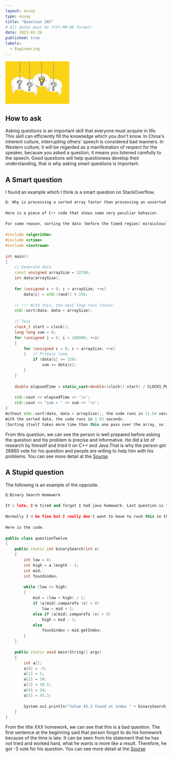 ```yaml
---
layout: essay
type: essay
title: "Question 101"
# All dates must be YYYY-MM-DD format!
date: 2023-01-26
published: true
labels:
  - Engineering 
---
```


<img width="200px" class="rounded float-start pe-4" src="../img/question.jfif">

## How to ask

Asking questions is an important skill that everyone must acquire in life. This skill can efficiently fill the knowledge which you don't know. In China's inherent culture, interrupting others' speech is considered bad manners. In Western culture, it will be regarded as a manifestation of respect for the speaker, because you asked a question, it means you listened carefully to the speech. Good questions will help questionees develop their understanding, that is why asking smart questions is important.

## A Smart question

I found an example which I think is a smart question on StackOverflow. 

```cpp
Q: Why is processing a sorted array faster than processing an unsorted array?

Here is a piece of C++ code that shows some very peculiar behavior.

For some reason, sorting the data (before the timed region) miraculously makes the primary loop almost six times faster:

#include <algorithm>
#include <ctime>
#include <iostream>

int main()
{
    // Generate data
    const unsigned arraySize = 32768;
    int data[arraySize];

    for (unsigned c = 0; c < arraySize; ++c)
        data[c] = std::rand() % 256;

    // !!! With this, the next loop runs faster.
    std::sort(data, data + arraySize);

    // Test
    clock_t start = clock();
    long long sum = 0;
    for (unsigned i = 0; i < 100000; ++i)
    {
        for (unsigned c = 0; c < arraySize; ++c)
        {   // Primary loop.
            if (data[c] >= 128)
                sum += data[c];
        }
    }

    double elapsedTime = static_cast<double>(clock()-start) / CLOCKS_PER_SEC;

    std::cout << elapsedTime << '\n';
    std::cout << "sum = " << sum << '\n';
}
Without std::sort(data, data + arraySize);, the code runs in 11.54 seconds.
With the sorted data, the code runs in 1.93 seconds.
(Sorting itself takes more time than this one pass over the array, so it's not actually worth doing if we needed to calculate this for an unknown array.)
```
From this question, we can see the person is well prepared before asking the question and his problem is precise and informative. He did a lot of research by himself and tried it on C++ and Java.That is why the person got 26860 vote for his question and people are willing to help him with his problems.
You can see more detail at the [Sourse](https://stackoverflow.com/questions/11227809/why-is-processing-a-sorted-array-faster-than-processing-an-unsorted-array)

## A Stupid question 

The following is an example of the opposite.

```cpp
Q:Binary Search Homework

It's late, I'm tired and forgot I had java homework. Last question is to write a Java program to find the value 45.3 from this list {-3,10,5,24,45.3,10.5} using the binary search method.

Normally I'd be fine but I really don't want to have to rush this in the morning and I'm too tired to think straight so hopefully someone can help at least a little bit.

Here is the code:

public class questionTwelve
{
    public static int binarySearch(int x)
    {
        int low = 0;
        int high = a.length - 1;
        int mid;
        int foundindex;

        while (low <= high)
        {
            mid = (low + high) / 2;
            if (a[mid].compareTo (x) < 0)
                low = mid + 1;
            else if (a[mid].compareTo (x) > 0)
                high = mid - 1;
            else
                foundindex = mid.getIndex;
        }
    }

    public static void main(String[] args)
    {
        int a[];
        a[0] = -3;
        a[1] = 5;
        a[2] = 10;
        a[3] = 10.5;
        a[4] = 24;
        a[5] = 45.3;

        System.out.println("Value 45.3 found at index " + binarySearch(45.3));
    }
}
```
From the title XXX homework, we can see that this is a bad question. The first sentence at the beginning said that person forgot to do his homework because of the time is late. It can be seen from his statement that he has not tried and worked hard, what he wants is more like a result. Therefore, he got -3 vote for his question. 
You can see more detail at the [Sourse](https://stackoverflow.com/questions/5271563/binary-search-homework)

